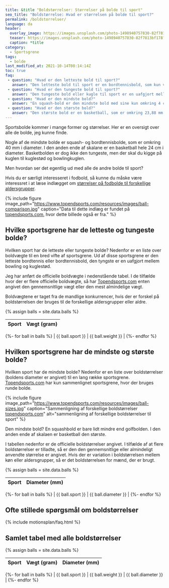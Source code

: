 ```yaml
---
title: &title "Boldstørrelser: Størrelser på bolde til sport"
seo_title: "Boldstørrelse: Hvad er størrelsen på bolde til sport?"
permalink: /boldstorrelser/
language: da
header:
  overlay_image: https://images.unsplash.com/photo-1498940757830-82f7813bf178?ixid=MnwxMjA3fDB8MHxwaG90by1wYWdlfHx8fGVufDB8fHx8&ixlib=rb-1.2.1&auto=format&fit=crop&h=630&w=1200&q=10
  teaser: https://images.unsplash.com/photo-1498940757830-82f7813bf178?ixid=MnwxMjA3fDB8MHxwaG90by1wYWdlfHx8fGVufDB8fHx8&ixlib=rb-1.2.1&auto=format&fit=crop&h=300&w=400&q=10
  caption: *title
category:
  - Sportsgrene
tags:
  - bolde
last_modified_at: 2021-10-14T08:14:14Z
toc: true
faq:
 - question: "Hvad er den letteste bold til sport?"
   answer: "Den letteste bold til sport er en bordtennisbold, som kun vejer 2,7 gram."
 - question: "Hvad er den tungeste bold til sport?"
   answer: "Den tungeste bold eller kugle til sport er en uafgjort mellem bowling og kuglestød. Kuglen vejer til begge idrætsgrene 7,26 kg."
 - question: "Hvad er den mindste bold?"
   answer: "En squash-bold er den mindste bold med sine kun omkring 4 cm i diameter." 
 - question: "Hvad er den største bold?"
   answer: "Den største bold er en basketball, som er omkring 23,88 mm i diameter"
---
```


Sportsbolde kommer i mange former og størrelser. Her er en oversigt over alle de bolde, jeg kunne finde.

Nogle af de mindste bolde er squash- og bordtennisbolde, som er omkring 40 mm i diameter. I den anden ende af skalane er en basketball hele 24 cm i diameter. Basketbolden er dog ikke den tungeste, men der skal du kigge på kuglen til kuglestød og bowlingkuglen.

Men hvordan ser det egentlig ud med alle de andre bolde til sport?

Hvis du er særligt interesseret i fodbold, så kunne du måske være interessret i at læse indlægget om [størrelser på fodbolde til forskellige aldersgrupper](https://www.legestue.net/hvor-stor-og-hvad-vejer-en-fodbold/).

{% include figure image_path="https://www.topendsports.com/resources/images/ball-comparison.jpg" caption="Data til dette indlæg er fundet på [topendsports.com](https://www.topendsports.com/resources/equipment-balls.htm), hvor dette billede også er fra." %}

## Hvilke sportsgrene har de letteste og tungeste bolde?

Hvilken sport har de letteste eller tungeste bolde? Nedenfor er en liste over boldvægte til en bred vifte af sportsgrene. Ud af disse sportsgrene er den letteste bordtennis eller bordtennisbold, den tyngste er en uafgjort mellem bowling og kuglestød.

Jeg har anført de officielle boldvægte i nedenstående tabel. I de tilfælde hvor der er flere officielle boldvægte, så har [Topendsports.com](https://www.topendsports.com/resources/equipment-ball-weight.htm) enten angivet den gennemsnitlige vægt eller den mest almindelige vægt.

Boldvægtene er taget fra de mandlige konkurrencer, hvis der er forskel på boldstørrelsen der bruges til de forskellige aldersgrupper eller aldre.

{% assign balls = site.data.balls %}

| Sport | Vægt (gram) | 
|-|-|
{%- for ball in balls %}
| {{ ball.sport }} | {{ ball.weight }} |
{%- endfor %}

## Hvilken sportsgrene har de mindste og største bolde?

Hvilken sport har de mindste bolde? Nedenfor er en liste over boldstørrelser (boldens diameter er angivet) til en lang række sportsgrene. [Topendsports.com](https://www.topendsports.com/resources/equipment-ball-size.htm) har kun sammenlignet sportsgrene, hvor der bruges runde bolde.

{% include figure image_path="https://www.topendsports.com/resources/images/ball-sizes.jpg" caption="Sammenligning af forskellige boldstørrelser [topendsports.com](https://www.topendsports.com/resources/equipment-ball-size.htm)" alt="sammenligning af forskellige boldstørrelser til sport" %}

Den mindste bold? En squashbold er bare lidt mindre end golfbolden. I den anden ende af skalaen er basketball den største.

I tabellen nedenfor er de officielle boldstørrelser angivet. I tilfælde af at flere boldstørrelser er tilladte, så er den den gennemsnitlige eller almindeligt anvendte størrelse er angivet. Hvis der er variation i boldstørrelsen mellem køn eller aldersgrupper, så er det boldstørrelsen for mænd, der er brugt.

{% assign balls = site.data.balls %}

| Sport | Diameter (mm) | 
|-|-|
{%- for ball in balls %}
| {{ ball.sport }} | {{ ball.diameter }} |
{%- endfor %}

## Ofte stillede spørgsmål om boldstørrelser

{% include motionsplan/faq.html %}

## Samlet tabel med alle boldstørrelser

{% assign balls = site.data.balls %}

| Sport | Vægt (gram) | Diameter (mm) | 
|-|-|-|
{%- for ball in balls %}
| {{ ball.sport }} | {{ ball.weight }} | {{ ball.diameter }} |
{%- endfor %}
